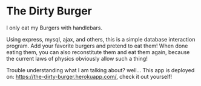 # The Dirty Burger

I only eat my Burgers with handlebars.

Using express, mysql, ajax, and others, this is a simple database interaction program. Add your favorite burgers and pretend to eat them! When done eating them, you can also reconstitute them and eat them again, because the current laws of physics obviously allow such a thing!

Trouble understanding what I am talking about? well...
This app is deployed on: https://the-dirty-burger.herokuapp.com/, check it out yourself!